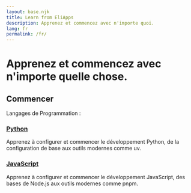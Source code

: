 ```yaml
---
layout: base.njk
title: Learn from EliApps
description: Apprenez et commencez avec n'importe quoi.
lang: fr
permalink: /fr/
---
```


# Apprenez et commencez avec n'importe quelle chose.

## Commencer

Langages de Programmation :

<div class="card">

### [Python](/fr/get-started/python/)
Apprenez à configurer et commencer le développement Python, de la configuration de base aux outils modernes comme uv.

</div>

<div class="card">

### [JavaScript](/fr/get-started/javascript/)
Apprenez à configurer et commencer le développement JavaScript, des bases de Node.js aux outils modernes comme pnpm.

</div> 